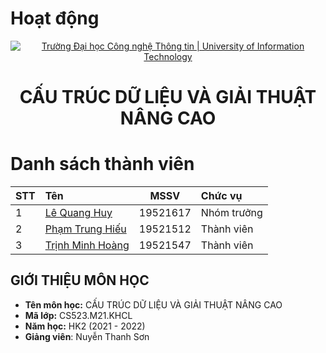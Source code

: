 # Hoạt động
<!-- Banner -->
<p align="center">
  <a href="https://www.uit.edu.vn/" title="Trường Đại học Công nghệ Thông tin" style="border: none;">
    <img src="https://i.imgur.com/WmMnSRt.png" alt="Trường Đại học Công nghệ Thông tin | University of Information Technology">
  </a>
</p>

<!-- Header -->
<h1 align="center"><b>CẤU TRÚC DỮ LIỆU VÀ GIẢI THUẬT NÂNG CAO</b></h>

<!-- Main -->
# Danh sách thành viên

|STT|Tên|MSSV|Chức vụ|
|:---|:---|:---:|:---|
|1|[Lê Quang Huy](https://github.com/LeQuangHuyUIT)|19521617|Nhóm trưởng|
|2|[Phạm Trung Hiếu](...)|19521512|Thành viên|
|3|[Trịnh Minh Hoàng](https://github.com/minhhoanggit)|19521547|Thành viên|

## GIỚI THIỆU MÔN HỌC
* **Tên môn học:** CẤU TRÚC DỮ LIỆU VÀ GIẢI THUẬT NÂNG CAO
* **Mã lớp:** CS523.M21.KHCL
* **Năm học:** HK2 (2021 - 2022)
* **Giảng viên**: Nuyễn Thanh Sơn
